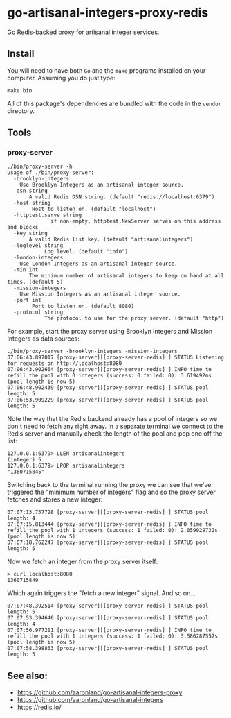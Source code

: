 # go-artisanal-integers-proxy-redis

Go Redis-backed proxy for artisanal integer services.

## Install

You will need to have both `Go` and the `make` programs installed on your computer. Assuming you do just type:

```
make bin
```

All of this package's dependencies are bundled with the code in the `vendor` directory.

## Tools

### proxy-server

```
./bin/proxy-server -h
Usage of ./bin/proxy-server:
  -brooklyn-integers
	Use Brooklyn Integers as an artisanal integer source.
  -dsn string
       A valid Redis DSN string. (default "redis://localhost:6379")
  -host string
    	Host to listen on. (default "localhost")
  -httptest.serve string
    		  if non-empty, httptest.NewServer serves on this address and blocks
  -key string
       A valid Redis list key. (default "artisanalintegers")
  -loglevel string
    	    Log level. (default "info")
  -london-integers
	Use London Integers as an artisanal integer source.
  -min int
       The minimum number of artisanal integers to keep on hand at all times. (default 5)
  -mission-integers
	Use Mission Integers as an artisanal integer source.
  -port int
    	Port to listen on. (default 8080)
  -protocol string
    	    The protocol to use for the proxy server. (default "http")
```

For example, start the proxy server using Brooklyn Integers and Mission Integers as data sources:

```
./bin/proxy-server -brooklyn-integers -mission-integers
07:06:43.897017 [proxy-server][[proxy-server-redis] ] STATUS Listening for requests on http://localhost:8080
07:06:43.902664 [proxy-server][[proxy-server-redis] ] INFO time to refill the pool with 0 integers (success: 0 failed: 0): 3.619492ms (pool length is now 5)
07:06:48.902439 [proxy-server][[proxy-server-redis] ] STATUS pool length: 5
07:06:53.909229 [proxy-server][[proxy-server-redis] ] STATUS pool length: 5
```

Note the way that the Redis backend already has a pool of integers so we don't need to fetch any right away. In a separate terminal we connect to the Redis server and manually check the length of the pool and pop one off the list:

```
127.0.0.1:6379> LLEN artisanalintegers
(integer) 5
127.0.0.1:6379> LPOP artisanalintegers
"1360715845"
```

Switching back to the terminal running the proxy we can see that we've triggered the "minimum number of integers" flag and so the proxy server fetches and stores a new integer:

```
07:07:13.757728 [proxy-server][[proxy-server-redis] ] STATUS pool length: 4
07:07:15.813444 [proxy-server][[proxy-server-redis] ] INFO time to refill the pool with 1 integers (success: 1 failed: 0): 2.059029732s (pool length is now 5)
07:07:18.762247 [proxy-server][[proxy-server-redis] ] STATUS pool length: 5
```

Now we fetch an integer from the proxy server itself:

```
> curl localhost:8080
1360715849
```

Which again triggers the "fetch a new integer" signal. And so on...

```
07:07:48.392514 [proxy-server][[proxy-server-redis] ] STATUS pool length: 5
07:07:53.394646 [proxy-server][[proxy-server-redis] ] STATUS pool length: 4
07:07:56.977211 [proxy-server][[proxy-server-redis] ] INFO time to refill the pool with 1 integers (success: 1 failed: 0): 3.586287557s (pool length is now 5)
07:07:58.398863 [proxy-server][[proxy-server-redis] ] STATUS pool length: 5
```

## See also:

* https://github.com/aaronland/go-artisanal-integers-proxy
* https://github.com/aaronland/go-artisanal-integers
* https://redis.io/
